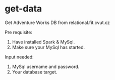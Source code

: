 # get-data
Get Adventure Works DB from relational.fit.cvut.cz


Pre requisite:
1. Have installed Spark & MySql.
2. Make sure your MySql has started.

Input needed:
1. MySql username and password.
2. Your database target.